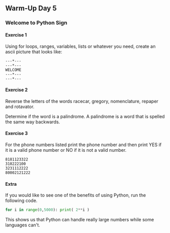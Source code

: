 ## Warm-Up Day 5

### Welcome to Python Sign

#### Exercise 1

Using for loops, ranges, variables, lists or whatever you need, create an ascii picture that looks like:

```
---*---
---*---
WELCOME
---*---
---*---
```


#### Exercise 2

Reverse the letters of the words racecar, gregory, nomenclature, repaper and rotavator.

Determine if the word is a palindrome. A palindrome is a word that is spelled the same way backwards.


#### Exercise 3

For the phone numbers listed print the phone number and then print YES if it is a valid phone number or NO if it is not a valid number.

```
8181123322
310222100
3231112222
80002121222
```

#### Extra

If you would like to see one of the benefits of using Python, run the following code.

```python
for i in range(0,5000): print( 2**i )
```

This shows us that Python can handle really large numbers while some languages can't.
